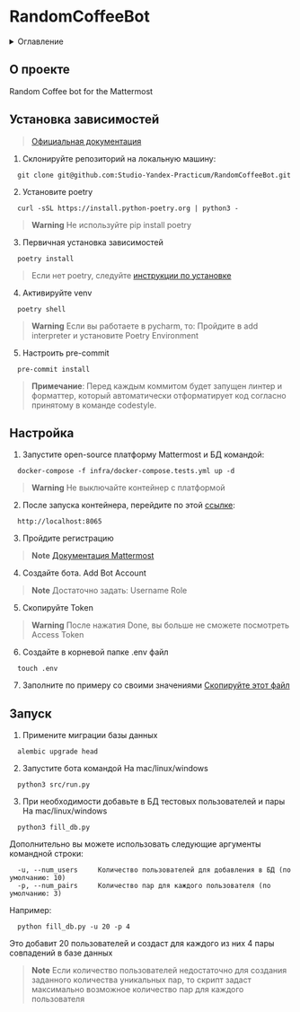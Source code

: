 # RandomCoffeeBot
<details>
  <summary>Оглавление</summary>
  <ol>
    <li>
      <a href="#описание">О проекте</a>
      <ul>
        <li><a href="#зависимости">Установка зависимостей</a></li>
      </ul>
    </li>
    <li>
      <a href="#настройка">Настройка</a>
      <ul>
        <li><a href="#запуск">Запуск</a></li>
      </ul>
    </li>
  </ol>
</details>

## О проекте [](#описание)
Random Coffee bot for the Mattermost
## Установка зависимостей [](#зависимости)
> [Официальная документация](https://python-poetry.org/docs/)

1. Склонируйте репозиторий на локальную машину:
  ```
    git clone git@github.com:Studio-Yandex-Practicum/RandomCoffeeBot.git
  ```

2. Установите poetry
  ```
    curl -sSL https://install.python-poetry.org | python3 -
  ```
> **Warning**
> Не используйте pip install poetry

3. Первичная установка зависимостей
  ```
    poetry install
  ```
> Если нет poetry, следуйте [инструкции по установке](https://python-poetry.org/docs/#installing-with-the-official-installer)
4. Активируйте venv
  ```
    poetry shell
  ```
> **Warning**
> Если вы работаете в pycharm, то:
> Пройдите в add interpreter и установите Poetry Environment

5. Настроить pre-commit
  ```
    pre-commit install
  ```
> **Примечание**:
  > Перед каждым коммитом будет запущен линтер и форматтер,
  > который автоматически отформатирует код
  > согласно принятому в команде codestyle.

## Настройка [](#настройка)
1. Запустите open-source платформу Mattermost и БД командой:
  ```
    docker-compose -f infra/docker-compose.tests.yml up -d
  ```
> **Warning**
> Не выключайте контейнер с платформой

2. После запуска контейнера, перейдите по этой [ссылке](http://localhost:8065):
  ```
    http://localhost:8065
  ```
3. Пройдите регистрацию
> **Note**
> [Документация Mattermost](https://docs.mattermost.com/)
4. Создайте бота. Add Bot Account
> **Note**
> Достаточно задать:
> Username
> Role
5. Скопируйте Token
> **Warning**
> После нажатия Done, вы больше не сможете посмотреть Access Token
6. Создайте в корневой папке .env файл
  ```
    touch .env
  ```
7. Заполните по примеру со своими значениями
  [Скопируйте этот файл](./.env.example)
## Запуск [](#запуск)
1. Примените миграции базы данных
  ```
    alembic upgrade head
  ```
2. Запустите бота командой
На mac/linux/windows
  ```
    python3 src/run.py
  ```
3. При необходимости добавьте в БД тестовых пользователей и пары
На mac/linux/windows
  ```
    python3 fill_db.py
  ```
  Дополнительно вы можете использовать следующие аргументы командной строки:
  ```
    -u, --num_users     Количество пользователей для добавления в БД (по умолчанию: 10)
    -p, --num_pairs     Количество пар для каждого пользователя (по умолчанию: 3)
  ```
  Например:
  ```
    python fill_db.py -u 20 -p 4
  ```
  Это добавит 20 пользователей и создаст для каждого из них 4 пары совпадений в базе данных
> **Note**
> Если количество пользователей недостаточно для создания заданного количества уникальных пар, то скрипт задаст максимально возможное количество пар для каждого пользователя

